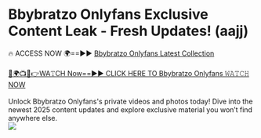 # Bbybratzo Onlyfans Exclusive Content Leak - Fresh Updates! (aajj)

🔥 ACCESS NOW 🌍==►► <a href="https://tinyurl.com/kvy9nzfs" rel="nofollow">Bbybratzo Onlyfans Latest Collection</a>
<br><br>
[🔴🌍📺📱👉WA𝚃CH Now==►► CLICK HERE TO Bbybratzo Onlyfans 𝚆𝙰𝚃𝙲𝙷 NOW](https://tinyurl.com/kvy9nzfs)
<br><br>
Unlock Bbybratzo Onlyfans's private videos and photos today! Dive into the newest 2025 content updates and explore exclusive material you won’t find anywhere else.
<br>
<a href="https://tinyurl.com/kvy9nzfs" rel="nofollow" data-target="animated-image.originalLink"><img src="https://camo.githubusercontent.com/8a4f000d20f83aca3bf7ec5f350d767afa0574a8a352519fd8cfa583a6f93a33/68747470733a2f2f692e696d6775722e636f6d2f644a486b345a712e676966" data-canonical-src="https://i.imgur.com/dJHk4Zq.gif" style="max-width: 100%; display: inline-block;" data-target="animated-image.originalImage"></a>
<br>
